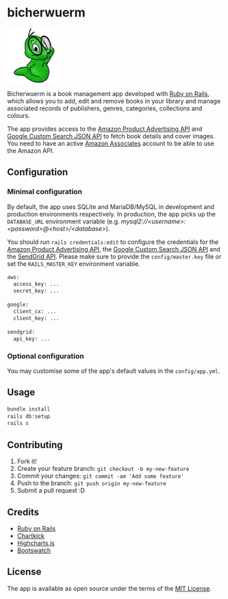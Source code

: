 # bicherwuerm

![Bicherwuerm](https://github.com/schopenhauer/bicherwuerm/raw/main/app/assets/images/bookworm.png)

Bicherwuerm is a book management app developed with [Ruby on Rails](http://rubyonrails.org), which allows you to add, edit and remove books in your library and manage associated records of publishers, genres, categories, collections and colours.

The app provides access to the [Amazon Product Advertising API](https://github.com/hakanensari/vacuum) and [Google Custom Search JSON API](https://developers.google.com/custom-search/v1/overview) to fetch book details and cover images. You need to have an active [Amazon Associates](https://affiliate-program.amazon.com) account to be able to use the Amazon API.

## Configuration

### Minimal configuration

By default, the app uses SQLite and MariaDB/MySQL in development and production environments respectively. In production, the app picks up the `DATABASE_URL` environment variable (e.g. _mysql2://&lt;username&gt;:&lt;password&gt;@&lt;host&gt;/&lt;database&gt;_).

You should run `rails credentials:edit` to configure the credentials for the [Amazon Product Advertising API](https://github.com/hakanensari/vacuum), the [Google Custom Search JSON API](https://developers.google.com/custom-search/v1/overview) and the [SendGrid API](https://sendgrid.com/docs/API_Reference/index.html). Please make sure to provide the `config/master.key` file or set the `RAILS_MASTER_KEY` environment variable.

```
aws:
  access_key: ...
  secret_key: ...

google:
  client_cx: ...
  client_key: ...

sendgrid:
  api_key: ...
```

### Optional configuration

You may customise some of the app's default values in the `config/app.yml`.

## Usage

```sh
bundle install
rails db:setup
rails s
```

## Contributing

1. Fork it!
2. Create your feature branch: `git checkout -b my-new-feature`
3. Commit your changes: `git commit -am 'Add some feature'`
4. Push to the branch: `git push origin my-new-feature`
5. Submit a pull request :D

## Credits

- [Ruby on Rails](https://rubyonrails.org)
- [Chartkick](https://chartkick.com)
- [Highcharts.js](https://github.com/highcharts/highcharts)
- [Bootswatch](https://bootswatch.com)

## License

The app is available as open source under the terms of the [MIT License](http://opensource.org/licenses/MIT).
